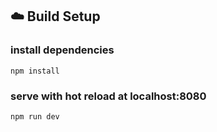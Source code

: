## :cloud: Build Setup

### install dependencies
`npm install`
### serve with hot reload at localhost:8080
`npm run dev`


